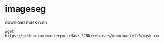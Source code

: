 # imageseg
download mask rcnn
```
wget https://github.com/matterport/Mask_RCNN/releases/download/v1.0/mask_rcnn_coco.h5
```
